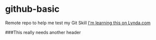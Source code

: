# github-basic
Remote repo to help me test my Git Skill
[I'm learning this on Lynda.com](http://www.lynda.com)

###This really needs another header
